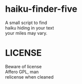 haiku-finder-five
=================

A small script to find<br/>
haiku hiding in your text<br/>
your miles may vary.

LICENSE
=======

Beware of license<br/>
Affero GPL, man<br/>
relicense when cleaned
